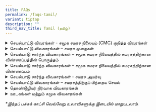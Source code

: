 ```yaml
---
title: FAQs
permalink: /faqs-tamil/
variant: tiptap
description: ""
third_nav_title: Tamil (தமிழ்)
---
```

<div data-type="detailGroup" class="isomer-accordion isomer-accordion-white">
<details class="isomer-details">
<summary>செயல்பாட்டு விவரங்கள் - சமூக சமரச நிலையம் (CMC) குறித்த விவரங்கள்</summary>
<div data-type="detailsContent" class="isomer-details-content">
<blockquote>
<p>சமூக சமரச நிலையம் (CMC) என்ன செய்கிறது?</p>
</blockquote>
<p>சட்ட அமைச்சின் கீழ் செயல்படும் சமூக சமரச நிலையம் (CMC), உறவுமுறை சார்ந்த
மற்றும் சமூகச் சர்ச்சைகளை சந்திக்கும் சிங்கப்பூர் குடியிருப்பாளர்களுக்கு
சமரச சேவையை வழங்குகிறது.</p>
<p>இந்த சேவை <strong>இலவசமாக</strong> வழங்கப்படுகிறது.</p>
<p></p>
<blockquote>
<p>சமரசத்தின் நன்மைகள் என்ன?</p>
</blockquote>
<p>CMC-யில் நடைபெறும் சமரசம் பின்வரும் நன்மைகளை வழங்குகிறது:</p>
<ul>
<li>
<p><strong>செலவு</strong>: இந்த சேவை <strong>இலவசம்</strong>.</p>
</li>
<li>
<p><strong>தனியுரிமை</strong>: சமரசத்தின் போது விவாதிக்கப்படும் விஷயங்கள்
மற்றும் தரப்பினரின் அடையாளம் இரகசியமாக வைக்கப்படும்.</p>
</li>
<li>
<p><strong>நேரம்</strong>: ஒரு சமரச அமர்வு வழக்கமாக சுமார் இரண்டு மணிநேரம்
நடைபெறும். இது திங்கள் முதல் வெள்ளி வரை மற்றும் சனிக்கிழமைகளில் காலை நேரத்தில்
நடைபெறும்.</p>
</li>
<li>
<p><strong>இருப்பிடம்</strong>: நாங்கள் சட்ட அமைச்சின் சேவை நிலையத்தில் நேரில்
சமரச சேவையையும், நாடு முழுவதும் உள்ள 18 தீவளாவிய சமரச இடங்களிலும் சேவையையும்
வழங்குகிறோம். குறைந்த சிக்கலுடைய சர்ச்சைகளுக்கு மெய்நிகர் (இணையவழி) சமரச
சேவையும் வழங்கப்படுகிறது.</p>
</li>
</ul>
<p></p>
<p>CMC-யில் சமரசத்திற்காக விண்ணப்பிப்பதற்கு முன், <strong>நீங்கள் எந்த ஆதாரத்தையும் சமர்ப்பிக்க வேண்டிய அவசியம் இல்லை</strong>.</p>
</div>
</details>
<details class="isomer-details">
<summary>செயல்பாட்டு விவகாரங்கள் – சமரச முறைகள்</summary>
<div data-type="detailsContent" class="isomer-details-content">
<blockquote>
<p>சமூக சமரச நிலையத்தில் (CMC) சமரசம் எங்கே நடைபெறுகிறது?</p>
</blockquote>
<p>சமூக சமரச நிலையத்தின் (CMC) சமரசமானது 45 Maxwell Road, The URA Centre
(East Wing), #07-11, Singapore 069118 என்ற முகவரியில் நடைபெறுகிறது.</p>
<p>நீதிமன்றம் பரிந்துரைத்த மற்றும் வழிநடத்தும் சமரசம் பின்வரும் நேரங்களில்
நடைபெறுகிறது:</p>
<ul>
<li>
<p>திங்கள் முதல் வெள்ளி வரை, காலை 9.00 மணி முதல் மதியம் 1.00 மணி வரை</p>
</li>
</ul>
<p>தன்னார்வ சமரசம் பின்வரும் நேரங்களில் நடைபெறுகிறது:</p>
<ul>
<li>
<p>திங்கள் முதல் வெள்ளி வரை, மதியம் 2.00 மணி முதல் மாலை 6.00 மணி வரை</p>
</li>
<li>
<p>சனிக்கிழமைகளில், காலை 9.00 மணி முதல் மதியம் 1.00 மணி வரை</p>
</li>
</ul>
<p>ஞாயிற்றுக்கிழமைகளில் மற்றும் பொது விடுமுறைகளில் எங்கள் சேவை முடக்கப்பட்டிருக்கும்.</p>
<p></p>
<p>சட்ட அமைச்சின் சேவை நிலைத்தில் உள்ள சமூக சமரச நிலையத்தைத் தவிர, நாங்கள் <strong>18 தீவளாவிய சமரச இடங்களில்</strong> தொண்டூழிய
சமரசத்தையும் வழங்குகிறோம்:</p>
<ul data-tight="true" class="tight">
<li>
<p>ஏஸ் த பிளேஸ் சமூக மன்றம்</p>
</li>
<li>
<p>பிடோக் சமூக நிலையம்</p>
</li>
<li>
<p>சி யுவான் சமூக மன்றம்</p>
</li>
<li>
<p>கிளமெண்டி சமூக மன்றம்</p>
</li>
<li>
<p>கேலாங் செராய் சமூக மன்றம்@விஸ்மா கேலாங் செராய்</p>
</li>
<li>
<p>மெக்பர்சன் சமூக மன்றம்</p>
</li>
<li>
<p>நீ சூன் ஈஸ்ட் சமூக மன்றம்</p>
</li>
<li>
<p>பாய லேபார் கோவன் சமூக மன்றம்</p>
</li>
<li>
<p>தோ பாயோ வெஸ்ட் சமூக மன்றம்</p>
</li>
<li>
<p>தெலுக் பிளாங்கா சமூக மன்றம்</p>
</li>
<li>
<p>சர்வீஸ்எஸ்ஜி நிலையம் ஒன் பொங்கோல்</p>
</li>
<li>
<p>சர்வீஸ்எஸ்ஜி நிலையம் நமது தெம்பினிஸ் நடுவம்</p>
</li>
<li>
<p>சர்வீஸ்எஸ்ஜி@கியட் ஹொங் சமூக மன்றம்</p>
</li>
<li>
<p>சர்வீஸ்எஸ்ஜி நிலையம்@ஃபரண்ட்டியர் சமூக மன்றம்</p>
</li>
<li>
<p>சர்வீஸ்எஸ்ஜி நிலையம் புக்கிட் மேரா</p>
</li>
<li>
<p>சர்வீஸ்எஸ்ஜி நிலையம் உட்லண்ட்ஸ்</p>
</li>
<li>
<p>தெம்பினிஸ் ஈஸ்ட் அக்கம்பக்கக் காவல் சாவடி</p>
</li>
<li>
<p>தெம்பினிஸ் நார்த் அக்கம்பக்கக் காவல் சாவடி</p>
</li>
</ul>
<p></p>
<blockquote>
<p>Zoom மூலம் சமரசம் நடத்தப்படுமா?</p>
</blockquote>
<p>குறைந்த சிக்கலுடைய வழக்குகளுக்கு, மெய்நிகர் (இணையவழி) சமரச சேவை வழங்கப்படலாம்.</p>
</div>
</details>
<details class="isomer-details">
<summary>செயல்பாடு சார்ந்த விவகாரங்கள் – சமூக சமரச நிலையத்தில் சமரசத்திற்கான விண்ணப்பத்தின்
பொருத்தம்</summary>
<div data-type="detailsContent" class="isomer-details-content">
<blockquote>
<p>சமூக சமரச நிலையத்தில் (CMC) சமரசத்திற்கு ஏற்ற சர்ச்சைகள் என்னென்ன?</p>
</blockquote>
<p>அக்கம்பக்கத்தார், குடும்ப உறுப்பினர்கள், நண்பர்கள், சக ஊழியர்கள், வீட்டுவாடகையாளர்,
வீட்டு உரிமையாளர் அல்லது பிற நபர்களுடன் ஏற்படும் உறவுமுறை சார்ந்த சர்ச்சைகள்
ஆகியவற்றுக்குத் தீர்வாக CMC-யில் சமரசம் ஒரு நல்ல விருப்பமாகும்.</p>
<p>எனினும், ஒப்பந்தம் சார்ந்த அல்லது வர்த்தக சார்ந்த சர்ச்சைகளுக்கு இது பொருத்தமானதல்ல.</p>
<p>CMC-யில் சமரசத்திற்கு ஏற்ற சர்ச்சைகளின் முழுமையான பட்டியலுக்காக, தயவுசெய்து
<a href="/disputes-suitable-for-mediation-tamil/" rel="noopener nofollow" target="_blank">இங்கே</a>கிளிக் செய்க.</p>
<p></p>
<blockquote>
<p>எந்த விசாரணையும் மேற்கொள்ளாமல் சமரச விண்ணப்பத்தை சமூக சமரச நிலையம் ஏன்
ஏற்றுக்கொள்கிறது?</p>
</blockquote>
<p>CMC விசாரணைகளை மேற்கொள்வதில்லை. சர்ச்சைக்குரிய தரப்பினரிடையே விவாதங்களை
எளிதாக்குவதே எங்களின் முதன்மையான நோக்கமாகும். சமரசம் மூலம், தரப்பினர் திறம்பட
கருத்துக்களைப் பரிமாறிக் கொள்ளவும், தீர்வுகளை ஆராயவும், பரஸ்பர நன்மை பயக்கும்
ஒப்பந்தங்களை எட்டவும் உதவுவதையே நாங்கள் நோக்கமாகக் கொண்டுள்ளோம்.</p>
<p></p>
<blockquote>
<p>தனியார் கூட்டுரிமை வீடு அல்லது தரை வீட்டில் அக்கம்பக்கத்தார் சர்ச்சைகள்
தொடர்பான வழக்குகளை சமூக சமரச நிலையத்தில் ஏற்கப்படுமா?</p>
</blockquote>
<p>தரை வீடுகள், கூட்டுரிமை வீடுகள் மற்றும் தனியார் அடுக்குமாடிக் குடியிருப்புகள்
உள்ளிட்ட பொது மற்றும் தனியார் குடியிருப்புப் பேட்டைகளில் அக்கம்பக்கத்தார்
சர்ச்சைகள் சம்பந்தப்பட்ட வழக்குகளை நாங்கள் ஏற்றுக்கொள்கிறோம்.</p>
<p></p>
<blockquote>
<p>என் பிரதான வீட்டுவாடகையாளர் அல்லது வீட்டு உரிமையாளருடன் எனக்கு சர்ச்சை
இருந்தால், CMC சமரசம் செய்யுமா?</p>
</blockquote>
<p>வீட்டு உரிமையாளரும் வீட்டுவாடகையாளரும் அல்லது துணை-வாடகையாளர்களும் இடையே
உள்ள ஒப்பந்தமில்லா சர்ச்சைகளுக்காக, நாங்கள் சமரச சேவையை வழங்குகிறோம்.</p>
<p></p>
<blockquote>
<p>சமூக சமரச நிலையத்தில் வழக்குத் தொடர எனக்கு ஆதாரம் தேவையா?</p>
</blockquote>
<p>சமூக சமரச நிலையத்தில் சமரசத்திற்கு விண்ணப்பிப்பதற்கு முன் நீங்கள் எந்த
ஆதாரத்தையும் சமர்ப்பிக்க வேண்டியதில்லை.</p>
<p></p>
<blockquote>
<p>சமரச அமர்வில் எத்தனை பேர் கலந்து கொள்ளலாம்?</p>
</blockquote>
<p>குடும்பச் சர்ச்சைகளைத் தவிர்த்து, சர்ச்சையில் நேரடியாக ஈடுபட்டுள்ள ஒவ்வொரு
தரப்பினரில் இருந்தும் இரண்டு நபர்கள் வரை சமரச அமர்வில் கலந்துகொள்ள அனுமதிக்கிறோம்.
ஒரு தீவளாவிய சமரச அமர்வுக்கு, ஒவ்வொரு தரப்பில் இருந்தும் ஒருவர் மட்டுமே
அமர்வில் கலந்துகொள்வார்.</p>
<p></p>
<blockquote>
<p>என் சார்பாக எனது குடும்ப உறுப்பினர்கள்/முகவரை என்னால் சமரச அமர்வில் கலந்துகொள்ள
வைக்க முடியுமா?</p>
</blockquote>
<p>உங்கள் குடும்ப உறுப்பினர் அல்லது முகவருக்கு உங்கள் விவகாரங்களை நிர்வகிக்க
பவர் ஆஃப் அட்டர்னி (பகராள் செயலுரிமைப் பத்திரம்) வழங்கப்பட்டிருந்தால்,
உங்கள் சார்பாக அவர்கள் அமர்வில் கலந்துகொள்ள நீங்கள் அங்கீகாரம் அளிக்கலாம்.
மற்ற எல்லா காரணங்களுக்காகவும், தயவுசெய்து எங்களைத் தொடர்பு கொள்ளவும். நீதிமன்றத்தால்
வழிகாட்டப்பட்ட சமரசத்திற்கு, நீதிமன்ற உத்தரவில் குறிப்பிடப்பட்டுள்ள தரப்பினர்
மட்டுமே சமரச அமர்வில் கலந்து கொள்வார்கள்.</p>
<p></p>
<blockquote>
<p>என்னுடன் சமரசத்தில் கலந்துகொள்ள எனக்கு ஒரு வழக்குரைஞர் கிடைப்பாரா?</p>
</blockquote>
<p>சமூக சமரச நிலையத்தில், வழக்குரைஞர்கள் இரு தரப்பினருடனும் சமரச அமர்வுகளில்
கலந்துகொள்ள அனுமதிக்கப்படுவதில்லை. உங்களுக்கு சட்ட ஆலோசனை தேவைப்பட்டால்,
சமரச அமர்வுக்கு முன் அதைத் தனியாகப் பெறுமாறு அறிவுறுத்தப்படுகிறது.</p>
</div>
</details>
<details class="isomer-details">
<summary>செயல்பாடு சார்ந்த விவகாரங்கள் – சமூக சமரச நிலையத்தில் சமரசத்திற்கான விண்ணப்பம்</summary>
<div data-type="detailsContent" class="isomer-details-content">
<blockquote>
<p>சமரசத்திற்கு விண்ணப்பித்த பிறகு என்ன நடக்கும்?</p>
</blockquote>
<p>தன்னார்வ சமரசத்திற்கான உங்கள் விண்ணப்பம் சமூக சமரச நிலையத்தில் (CMC) பெறப்பட்டவுடன்,
பின்வரும் செயல்முறை மேற்கொள்ளப்படும்:</p>
<p></p>
<ol data-tight="true" class="tight">
<li>
<p><strong>ஒப்புகை</strong>: உங்கள் சமரச விண்ணப்பத்திற்கான ஒப்புதல் அறிவிப்பை
நீங்கள் பெறுவீர்கள்.</p>
</li>
<li>
<p><strong>மதிப்பீடு</strong>: உங்கள் வழக்கு சமரசத்திற்கு பொருத்தமானதா என்பதைத்
தீர்மானிக்க, நாங்கள் அதை மதிப்பீடு செய்வோம்.</p>
</li>
<li>
<p><strong>மற்ற தரப்பிற்கு அழைப்பு (பிரதிவாதி)</strong>: உங்கள் வழக்கு CMC-யில்
சமரசத்திற்கு பொருத்தமானது என தீர்மானிக்கப்படின், நாங்கள் பிரதிவாதியை சமரசத்திற்கு
அழைத்து, அவரிடமிருந்து பெறப்படும் பதிலை உங்களிடம் பகிர்வோம்.</p>
</li>
<li>
<p><strong>நேரத்திட்டத்தை அமைத்தல்</strong>: இரு தரப்பினரும் சமரசத்தில் பங்கேற்பதற்கு
ஒத்துக் கொண்டால், நாங்கள் அமர்வை திட்டமிட்டு, அதன் தேதி, நேரம் மற்றும்
இடம் குறித்து உங்களுக்கு தெரிவிப்போம்.</p>
</li>
<li>
<p><strong>சமரச அமர்வு</strong>: தேர்வுசெய்யப்பட்ட நாளில், நீங்களும் பிரதிவாதியும்
எங்கள் சமரச நிபுணர்(களுடன்) சந்திப்பீர்கள். சமரச நிபுணர்(கள்) இரு தரப்புகளுக்கும்
இடையில் ஒரு கருத்து பரிமாற்றத்தை எளிதாக்கி, நல்ல புரிதலும், வாய்ப்புள்ள
சமாதான தீர்வும் ஏற்பட உதவுவார்கள்.</p>
</li>
<li>
<p><strong>முடிவு</strong>: உடன்பாடு எட்டப்பட்டவுடன், எங்கள் சமரச நிபுணர்(கள்)
விதிகளை ஆவணப்படுத்துவார்கள். கையொப்பமிடும் முன் அந்த ஆவணத்தை நீங்கள் மீளாய்வு
செய்யும் வாய்ப்பு பெறுவீர்கள்.
<br>நீங்கள் கையொப்பமிட்ட ஒப்பந்தத்தின் நகலையும் பெறுவீர்கள்.</p>
<p>உடன்பாடு எட்டப்படவில்லை என்றால், அமர்வு மரியாதையுடன் முடிக்கப்படும்.
<br>தகராறைத் தீர்க்கும் மற்ற விருப்பங்களை நீங்கள் ஆராயலாம், இதில் சட்ட ஆலோசனை
பெறுவதோ அல்லது நீதிமன்றத்தில் வழக்கு தாக்கல் செய்வதோ அடங்கும்.</p>
</li>
<li>
<p><strong>தொடர்ந்து செயல்படுதல்</strong>: தேவைப்பட்டால், CMC தொடர்ச்சியான
சமரச அமர்வுகளையும் வழங்கலாம்.</p>
</li>
</ol>
<p></p>
<blockquote>
<p>பிரதிவாதி சமூக சமரச நிலையத்தின் அழைப்பைப் புறக்கணித்தாலோ அல்லது நிராகரித்தாலோ,
எனக்கு வேறு என்ன வழிகள் உள்ளன?</p>
</blockquote>
<p></p>
<p>தன்னார்வ சமரசத்திற்கு, இரு தரப்பினரும் பங்கேற்கத் தயாராக இருக்கும்போது
மட்டுமே, நாங்கள் ஒரு சமரச அமர்வுக்கு ஏற்பாடு செய்ய முடியும்.</p>
<p><strong><u>அக்கம்பக்கத்தார் அல்லாதவருடனான சர்ச்சைகள்</u></strong>
</p>
<p>பிரதிவாதி சமரச அழைப்பை நிராகரித்தாலோ அல்லது அதற்குப் பதிலளிக்கத் தவறினாலோ,
இந்தச் சர்ச்சையைத் தீர்ப்பதற்கான பிற வழிகளை நீங்கள் ஆராயலாம், அதில் சட்ட
ஆலோசனையைப் பெறுவது அல்லது நீதிமன்றங்களில் வழக்கு தாக்கல் செய்வது ஆகியவை
அடங்கும்.</p>
<p><strong><u>தெம்பனிஸ் அக்கம்பக்கத்தாரின் சர்ச்சைகள் (தொடக்கக் கட்டத்தின்போது)</u></strong>
</p>
<p>பிரதிவாதி சமரச அழைப்பை நிராகரித்தாலோ அல்லது அதற்குப் பதிலளிக்கத் தவறினாலோ,
வார நாட்களில் காலை 9 மணி முதல் இரவு 9 மணி வரை, 3300 3300 என்ற நேரடித் தொலைப்பேசி
எண்ணை அழைப்பதன் மூலம் சமூகத் தொடர்புகள் பிரிவின் (Community Relations Unit,
CRU) உதவியை நீங்கள் நாடலாம்.</p>
<p><strong><u>மற்ற அனைத்து நகரங்களிலுள்ள அக்கம்பக்கத்தாரின் சர்ச்சைகள் (தொடக்கக் கட்டத்தின்போது)</u></strong>
</p>
<p>பிரதிவாதி பதிலளிக்க மறுத்தால் அல்லது பதிலளிக்கத் தவறினால், இறுதி முடிவைத்
தெரிவிக்கும் கடிதம் ஒன்றை உங்களுக்கு அனுப்புவோம். சமூக சர்ச்சை தீர்வு மன்றத்தில்
(CDRT) கோரிக்கை தாக்கல் செய்ய உங்களுக்கு ஒரு விருப்புரிமை இருக்கும்.</p>
</div>
</details>
<details class="isomer-details">
<summary>செயல்பாடு சார்ந்த விவகாரங்கள் - சமரச அமர்வு</summary>
<div data-type="detailsContent" class="isomer-details-content">
<blockquote>
<p>சமரசத்தின் போது என்ன நடக்கிறது?</p>
</blockquote>
<p>இது சமூக சமரச நிலையத்தின் (CMC) சமரசச் செயல்முறை:</p>
<p></p>
<p><strong>பதிவுசெய்தல்</strong>: அமர்வு நேரத்திற்குக் குறைந்தது 20 நிமிடங்களுக்கு
முன்பு வருகைதாரராகவும். எங்கள் அதிகாரி உங்களை வரவேற்று, தரப்பினரின் அடையாளங்களைச்
சரிபார்த்து, சமரச அமர்வு தொடங்குவதற்கு முன் அனைத்தும் ஒழுங்காக இருப்பதை
உறுதி செய்வார்.</p>
<p><strong>தொடக்க அறிவிப்பு</strong>: எங்கள் சமரச நிபுணர்(கள்) உங்களையும்
மற்ற தரப்பினரையும் சமரச அறைக்கு அழைப்பார்கள். அங்கு நீங்கள் இருவரும் அமர்வீர்கள்.
<br>பின்னர் சமரச நிபுணர்(கள்) சமரச செயல்முறை மற்றும் சில அடிப்படை விதிகளை
விளக்கும் தொடக்க அறிவிப்புடன்அமர்வைத் தொடங்குவார்கள்.</p>
<p><strong>கூட்டு அமர்வு</strong>: விண்ணப்பதாரர், சமரசத்திற்கு கொண்டுவரப்பட்ட
சிக்கல்கள் மற்றும் பிரச்சினைகளை பகிர்ந்து கொள்வதன் மூலம்ஆரம்பிப்பார். பின்னர்
பிரதிவாதிக்கு பதிலளிக்கும் வாய்ப்பு வழங்கப்படும்.
<br>எங்கள் சமரச நிபுணர்(கள்) முக்கியமான விவகாரங்களை சுருக்கமாக தொகுத்து விளக்குவார்கள்.
<br><strong>தனிப்பட்ட அமர்வு</strong>: சில நுணுக்கமான அல்லது உணர்வுப்பூர்வமான
விவகாரங்கள் தனியாக விவாதிக்கப்பட வேண்டியிருப்பின், சமரச நிபுணர்(கள்) ஒவ்வொரு
தரப்பினருடனும் தனித்தனியாகப் பேசலாம்.
<br>தனிப்பட்ட அமர்வில் பகிரப்படும் தகவல்கள் இரகசியமாக வைக்கப்படும், அத்தகைய
தகவலை வெளியிட அனுமதி அளிக்கப்படாத வரை.</p>
<p>எங்கள் சமரச நிபுணர்(கள்), இரு தரப்புகளுடனும் வெவ்வேறு தீர்வுகளை ஆராய,
கூட்டு மற்றும் தனிப்பட்ட அமர்வுகளை மாறிமாறி நடத்தலாம்.</p>
<p><strong>இறுதியாக:</strong>
</p>
<p><u>ஒப்பந்தத்துடன் முடிவு அடைவது (Settlement with an agreement)</u>
</p>
<p></p>
<p>உடன்பாடு எட்டப்பட்டவுடன், எங்கள் சமரச நிபுணர்(கள்) அந்த உடன்பாட்டின் விதிகளை
ஆவணப்படுத்துவார்கள்.
<br>நீங்கள் கையொப்பமிடும் முன் அந்த ஆவணத்தை மீளாய்வு செய்யும் வாய்ப்பு பெறுவீர்கள்.
<br>கையொப்பமிடப்பட்ட ஒப்பந்தத்தின் நகலும் உங்களுக்கு வழங்கப்படும்.</p>
<p></p>
<p><u>உடன்பாடு எட்டப்படாமல் இருப்பது (No settlement)</u>
</p>
<p></p>
<p>ஒரு உடன்பாட்டை எட்ட முடியாவிட்டால், நாங்கள் அமர்வை மரியாதையுடன் முடிப்போம்.
<br>இந்தச் சர்ச்சையைத் தீர்ப்பதற்கான மற்ற விருப்பங்களை, உதாரணமாக சட்ட ஆலோசனை
பெறுதல் அல்லது நீதிமன்றத்தில் வழக்கு தாக்கல் செய்தல் போன்றவற்றை, நீங்கள்
ஆராயலாம்.</p>
<p></p>
<blockquote>
<p>நான் சமரச அமர்வைப் பதிவு செய்யலாமா?</p>
</blockquote>
<p>சமூக சமரச நிலைய சட்டம், பிரிவு 49A -இல் விவரிக்கப்பட்டுள்ளபடி, சமூக சமரச
நிலையத்தில் செய்யப்படும் சமரசம் என்பது ஓர் இரகசிய செயல்முறையாகும். இரகசியத்தன்மையைப்
பேணுவதற்கும், தரப்பினர் பயமின்றி தகவல்களைப் பகிர்ந்து கொள்ள பாதுகாப்பான
இடத்தை வழங்குவதற்கும், சமரச அமர்வின் போது புகைப்படம் எடுக்க, காணொளிப் பதிவு
செய்ய அல்லது ஆடியோ பதிவு செய்ய அனுமதியில்லை. பதிவாக்கம் நடந்திருப்பது எங்களுக்குத்
தெரியவந்தால், சமரச நிபுணர்கள் அல்லது சமூக சமரச நிலைய அதிகாரி முன்னிலையில்,
அத்தகைய உள்ளடக்கத்தை நீக்குமாறு பொறுப்பான தரப்பினரிடம் கேட்டுக்கொள்ளப்படும்.</p>
<p></p>
<blockquote>
<p>சமூக சமரச நிலையத்தின் தீர்வு ஒப்பந்தம் சட்டப்படி கட்டுப்படுத்துகிறதா?</p>
</blockquote>
<p>ஒரு தீர்வு ஒப்பந்தம் கையெழுத்தானவுடன், அதில் கையொப்பமிட்ட தரப்பினரை அது
கட்டுப்படுத்தும், அதாவது சட்ட வழக்கு நடவடிக்கைகளுக்கு ஆதரவாக நீங்கள் அந்த
ஒப்பந்த ஆவணத்தை ஆதாரமாகப் பயன்படுத்தலாம்.</p>
</div>
</details>
<details class="isomer-details">
<summary>செயல்பாட்டு விவகாரங்கள் – சமரசத்திற்குப் பிந்தைய செயல்</summary>
<div data-type="detailsContent" class="isomer-details-content">
<blockquote>
<p>மற்ற தரப்பு ஒப்பந்தத்தை மீறினால் என்ன நடக்கும்?</p>
</blockquote>
<p>கடைசி சமரச அமர்விற்குப் பிறகு ஒரு மாத காலத்திற்குள் எங்கள் இணையவழி விண்ணப்பப்
<a href="https://eservices.mlaw.gov.sg/cmc/mediatorsportal/direct-intake/" rel="noopener noreferrer nofollow" target="_blank"><u>படிவத்தின்</u>
</a>மூலம் நீங்கள் விருப்புரிமை மறு-சமரசத்திற்கு விண்ணப்பிக்கலாம். நீங்கள்
1800 2255 529* என்ற சட்ட அமைச்சின் வினவல் எண்ணை அலுவலக நேரங்களில் அழைப்பதன்
மூலமும் விண்ணப்பிக்கலாம்</p>
<p></p>
<h4><u>அக்கம்பக்கத்தார் அல்லாதவருடனான சர்ச்சைகள்</u></h4>
<p>விருப்புரிமை மறு-சமரசத்தில் தீர்வு காணப்படாத நிலையில், இந்தச் சர்ச்சையைத்
தீர்ப்பதற்கான பிற வழிகளை நீங்கள் ஆராயலாம், அதில் சட்ட ஆலோசனையைப் பெறுவது
அல்லது நீதிமன்றங்களில் வழக்கு தாக்கல் செய்வது ஆகியவை அடங்கும்.&nbsp;</p>
<h4><u>தெம்பனிஸ் அக்கம்பக்கத்தாரின் சர்ச்சைகள் (தொடக்கக் கட்டத்தின்போது)</u></h4>
<p>பிரதிவாதி பதிலளிக்க மறுப்பதாலோ அல்லது பதிலளிக்கத் தவறுவதாலோ விருப்புரிமை
மறு-சமரசம் ஏற்படவில்லை என்றால், அலுவலக நேரங்களில் 1800 2255 529* என்ற சட்ட
அமைச்சின் வினவல் எண்ணை அழைப்பதன் மூலம் நேரடி தீர்வுக்கு விண்ணப்பிக்கலாம்.
சமூக சமரச நிலையத்தின் சமசர அமர்வுவில் இருதரப்பினரும் கட்டாயம் கலந்துகொள்ள
வேண்டும் என்பதே இதன் அர்த்தமாகும்.</p>
<h4><u>மற்ற அனைத்து நகரங்களிலுள்ள அக்கம்பக்கத்தாரின் சர்ச்சைகள் (தொடக்கக் கட்டத்தின்போது)</u></h4>
<p>பிரதிவாதி பதிலளிக்க மறுப்பதாலோ அல்லது பதிலளிக்கத் தவறுவதாலோ விருப்புரிமை
மறு-சமரசம் ஏற்படவில்லை என்றால், இறுதி முடிவைத் தெரிவிக்கும் கடிதம் ஒன்றை
உங்களுக்கு அனுப்புவோம். சமூக சர்ச்சை தீர்வு மன்றத்தில் (CDRT) கோரிக்கை
தாக்கல் செய்ய உங்களுக்கு ஒரு விருப்பத்தேர்வு இருக்கும்.</p>
<p><em>*கைப்பேசிகளிலிருந்து செய்யப்படும் அழைப்புகளுக்கு ஏர்டைம் கட்டணங்கள் விதிக்கப்படலாம் என்பதை நினைவில் கொள்ளவும்.</em>
</p>
</div>
</details>
<details class="isomer-details">
<summary>தொண்டூழியர் நிர்வாக விவகாரங்கள்</summary>
<div data-type="detailsContent" class="isomer-details-content">
<blockquote>
<p>சமூக சமரச நிலையத்தின் (CMC) சமரச நிபுணர்கள் யார்?</p>
</blockquote>
<p>சமூக சமரச நிலையத்தின் சமரச நிபுணர்கள், சட்ட அமைச்சரால் நியமிக்கப்படும்
தொண்டூழியர்கள் ஆவர்.</p>
<p>அவர்கள் தங்களின் பதவிக்கு நியமிக்கப்படுவதற்கு முன், கவனமாகத் தேர்ந்தெடுக்கப்பட்டு,
பயிற்சி அளிக்கப்பட்டு, மதிப்பீடு செய்யப்பட்டுள்ளனர்.
<br>மேலும், அவர்கள் தங்கள் பங்கு தொடர வல்லவர்களாக இருக்க, வழக்கமான சமரசங்களிலும்,
தொடர்ச்சியான பயிற்சிகளிலும் பங்கேற்க求ப்படுகிறார்கள்.</p>
<p></p>
<blockquote>
<p>சமூக சமரச நிலையம் புதிய தொண்டூழியர்களை நியமிக்கிறதா?</p>
</blockquote>
<p>சமூக சமரச நிலையம் ஒவ்வொரு ஆண்டும் புதிய தொண்டூழியர்களை நியமிக்கிறது, அதற்கான
விண்ணப்பச் சமர்ப்பிப்பு செப்டம்பர் மாத இறுதியில் முடிவடைகிறது. ஒவ்வொரு
ஆண்டும் அக்டோபர் முதல் நவம்பர் வரை வழக்கமாக நடைபெறும் தேர்வு நேர்காணல்களில்
கலந்துகொள்ள, நாங்கள் தேர்வு செய்யும் விண்ணப்பதாரர்கள் மட்டுமே அழைக்கப்படுவார்கள்.</p>
<p></p>
<blockquote>
<p>சமூக சமரச நிலையத்தின் (CMC) சமரச நிபுணராகத் தகுதி பெறுவது எப்படி?</p>
</blockquote>
<p>தகுதி பெறுவதற்கான செயல்முறை ஐந்து கட்டங்களைக் கொண்டுள்ளது:</p>
<ul>
<li>
<p>விண்ணப்பம்</p>
</li>
<li>
<p>தேர்வு</p>
</li>
<li>
<p>மதிப்பீடு</p>
</li>
<li>
<p>தொழிற்பயிற்சி</p>
</li>
<li>
<p>நியமனம்</p>
</li>
</ul>
<p><a href="/how-to-be-a-cmc-mediator-tamil/" rel="noopener nofollow" target="_blank">இங்கே</a> கிளிக்
செய்து நீங்கள் விண்ணப்பிக்கலாம்.</p>
<p></p>
<blockquote>
<p>சமூக சமரச நிலையத்தின் (CMC) சமரச நிபுணராக ஆவது எப்படி?</p>
</blockquote>
<p>CMC தொண்டூழிய சமரச நிபுணராக விண்ணப்பிக்க, நீங்கள் பின்வரும் தகுதிகள் மற்றும்
நிபந்தனைகளை பூர்த்தி செய்ய வேண்டும்:
<br>
</p>
<ul>
<li>
<p>சிங்கப்பூர் குடியுரிமை உடையவராக அல்லது சிங்கப்பூர் நிரந்தரவாசியாக இருக்க
வேண்டும்</p>
</li>
<li>
<p><strong>30 வயது அல்லது அதற்கு மேற்பட்ட</strong>வராக இருக்க வேண்டும்</p>
</li>
<li>
<p>ஆங்கிலத்தில் <strong>எழுதவும், பேசவும் சரளமாக இருக்க வேண்டும்</strong>
</p>
</li>
<li>
<p><strong>உள்ளூர் மொழி அல்லது பேச்சுவழக்கில் தேர்ச்சி</strong> பெற்றிருக்க
வேண்டும்</p>
</li>
<li>
<p>சமரசத்தை நடத்துவதற்கு ஜூம் தளத்தைப் பயன்படுத்தத் தெரிந்தவராக இருக்க வேண்டும்.</p>
</li>
<li>
<p>சமூக அல்லது தொண்டூழியப் பணிகளில் தற்போது துடிப்புடன் ஈடுபடுபவராக அல்லது
கடந்த காலத்தில் துடிப்புடன் ஈடுபட்டவராக இருப்பது முக்கியமாகும்.</p>
</li>
<li>
<p>கடந்த இரண்டு ஆண்டுகளுக்குள் சிங்கப்பூர் அனைத்துலக சமரசக் கழகத்திடமிருந்து
(SIMI) குறைந்தபட்சம் நிலை 1 அங்கீகாரத்தைப் பெற்றிருக்க வேண்டும்.</p>
</li>
<li>
<p>சிங்கப்பூரில் ஒரு கனிவான மற்றும் இணக்கமான சமூகத்தை உருவாக்கப் பங்களிப்பதில்
ஆர்வம் கொண்டவராக இருக்க வேண்டும்.</p>
</li>
</ul>
<p></p>
<p>விண்ணப்பிக்க <a href="/how-to-be-a-cmc-mediator-tamil/" rel="noopener nofollow" target="_blank">இங்கே</a> கிளிக்
செய்யவும்.</p>
</div>
</details>
<details class="isomer-details">
<summary>ஊடகங்கள் மற்றும் சமூக விவகாரங்கள்</summary>
<div data-type="detailsContent" class="isomer-details-content">
<blockquote>
<p>சமூக சமரச நிலையத்திடம் ஒரு விளக்கத்தை நான் கோர விரும்புகிறேன்.</p>
</blockquote>
<p>1800 2255* 529 என்ற சட்ட அமைச்சின் வினவல் தொலைபேசி எண்ணை அலுவலக நேரங்களில்
அழைக்கவும் அல்லது <a href="https://eservices.mlaw.gov.sg/enquiry/" rel="noopener noreferrer nofollow" target="_blank">இங்கே</a> உள்ள இணையவழிப் படிவத்தைப்
பயன்படுத்தி உங்கள் கோரிக்கையைச் சமர்ப்பிக்கவும். <em>*கைப்பேசிகளிலிருந்து செய்யப்படும் அழைப்புகளுக்கு ஏர்டைம் கட்டணங்கள் விதிக்கப்படலாம் என்பதை நினைவில் கொள்ளவும்.</em>
</p>
<p></p>
<blockquote>
<p>சமூக சமரச நிலையத்தின் ஆண்டு அறிக்கைகளை நான் எங்கே பெறலாம்?</p>
</blockquote>
<p>சமூக சமரச நிலையம் (CMC) ஆண்டு அறிக்கைகளை வெளியிடவில்லை. நீங்கள் குறிப்பிட்ட
வகையான புள்ளிவிவரங்களை விரும்பினால், தயவுசெய்து இங்கே உள்ள இணையவழி படிவத்தைப்
பயன்படுத்தி உங்கள் கோரிக்கையை சமர்ப்பிக்கவும்.</p>
<p></p>
<blockquote>
<p>நான் ஒரு ஊடக நேர்காணலை நடத்த விரும்புகிறேன்.</p>
</blockquote>
<p>1800 2255 529* என்ற சட்ட அமைச்சின் வினவல் தொலைபேசி எண்ணை அலுவலக நேரங்களில்
அழைக்கவும் அல்லது <a href="https://eservices.mlaw.gov.sg/enquiry/" rel="noopener noreferrer nofollow" target="_blank">இங்கே</a> உள்ள இணையவழிப் படிவத்தைப்
பயன்படுத்தி உங்கள் கோரிக்கையின் தன்மை மற்றும் நோக்கத்தைக் குறிப்பிட்டு
உங்கள் கோரிக்கையைச் சமர்ப்பிக்கவும். <em>*கைப்பேசிகளிலிருந்து செய்யப்படும் அழைப்புகளுக்கு ஏர்டைம் கட்டணங்கள் விதிக்கப்படலாம் என்பதை நினைவில் கொள்ளவும்.</em>
</p>
<p></p>
<blockquote>
<p>ஒரு நிகழ்வில் சமூக சமரச நிலையத்துடன் இணைந்து செயல்பட விரும்புகிறேன். அதற்கு
நான் யாரிடம் பேச வேண்டும்?</p>
</blockquote>
<p>1800 2255 529* என்ற சட்ட அமைச்சின் வினவல் தொலைபேசி எண்ணை அலுவலக நேரங்களில்
அழைக்கவும் அல்லது <a href="https://eservices.mlaw.gov.sg/enquiry/" rel="noopener noreferrer nofollow" target="_blank">இங்கே</a> உள்ள இணையவழிப் படிவத்தைப்
பயன்படுத்தி உங்கள் கோரிக்கையின் தன்மை மற்றும் நோக்கத்தைக் குறிப்பிட்டு
உங்கள் கோரிக்கையைச் சமர்ப்பிக்கவும். <em>*கைப்பேசிகளிலிருந்து செய்யப்படும் அழைப்புகளுக்கு ஏர்டைம் கட்டணங்கள் விதிக்கப்படலாம் என்பதை நினைவில் கொள்ளவும்.</em>
</p>
<p></p>
<blockquote>
<p>சமூக சமரச நிலையத்தின் புள்ளிவிவர அறிக்கையை நான் எங்கே பெறலாம்?</p>
</blockquote>
<p>சமூக சமரச நிலையம் புள்ளிவிவர அறிக்கைகளை வெளியிடவில்லை. நீங்கள் குறிப்பிட்ட
வகையான புள்ளிவிவரங்களை விரும்பினால், தயவுசெய்து இங்கே உள்ள இணையவழி படிவத்தைப்
பயன்படுத்தி உங்கள் கோரிக்கையை சமர்ப்பிக்கவும்.</p>
<p></p>
<blockquote>
<p>எனது நிறுவனம் சமூக சமரச நிலையத்தின் தகவல் பிரசுரங்களைக் கோர விரும்புகிறது.</p>
</blockquote>
<p>1800 2255 529* என்ற சட்ட அமைச்சின் வினவல் தொலைபேசி எண்ணை அலுவலக நேரங்களில்
அழைக்கவும் அல்லது <a href="https://eservices.mlaw.gov.sg/enquiry/" rel="noopener noreferrer nofollow" target="_blank">இங்கே</a> உள்ள இணையவழிப் படிவத்தைப்
பயன்படுத்தி உங்கள் கோரிக்கையைச் சமர்ப்பிக்கவும். <em>*கைப்பேசிகளிலிருந்து செய்யப்படும் அழைப்புகளுக்கு ஏர்டைம் கட்டணங்கள் விதிக்கப்படலாம் என்பதை நினைவில் கொள்ளவும்.</em>
</p>
</div>
</details>
</div>
<p><em>*இந்தப் பக்கக் காட்சி வெவ்வேறு உலாவிகளுக்கு இடையில் மாறுபடலாம்.</em>
</p>